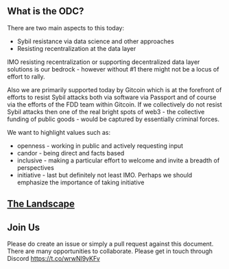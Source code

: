 ## What is the ODC?
There are two main aspects to this today:

- Sybil resistance via data science and other approaches
- Resisting recentralization at the data layer

IMO resisting recentralization or supporting decentralized data layer solutions is our bedrock - however without #1 there might not be a locus of effort to rally.

Also we are primarily supported today by Gitcoin which is at the forefront of efforts to resist Sybil attacks both via software via Passport and of course via the efforts of the FDD team within Gitcoin. If we collectively do not resist Sybil attacks then one of the real bright spots of web3 - the collective funding of public goods - would be captured by essentially criminal forces.

We want to highlight values such as:

- openness - working in public and actively requesting input
- candor - being direct and facts based
- inclusive - making a particular effort to welcome and invite a breadth of perspectives
- initiative - last but definitely not least IMO. Perhaps we should emphasize the importance of taking initiative

## [The Landscape](/landscape.md)
## Join Us

Please do create an issue or simply a pull request against this document. There are many opportunities to collaborate. Please get in touch through Discord https://t.co/wrwNl9yKFv
